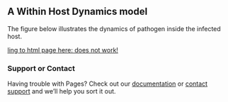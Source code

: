 ## A Within Host Dynamics model

The figure below illustrates the dynamics of pathogen inside the infected host.

[ling to html page here: does not work!](http://jferdy.github.io/WHD_fig3D/3Dfigure.html)

### Support or Contact

Having trouble with Pages? Check out our [documentation](https://docs.github.com/categories/github-pages-basics/) or [contact support](https://github.com/contact) and we’ll help you sort it out.
